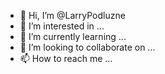 - 👋 Hi, I’m @LarryPodluzne
- 👀 I’m interested in ...
- 🌱 I’m currently learning ...
- 💞️ I’m looking to collaborate on ...
- 📫 How to reach me ...

<!---
LarryPodluzne/LarryPodluzne is a ✨ special ✨ repository because its `README.md` (this file) appears on your GitHub profile.
You can click the Preview link to take a look at your changes.
--->
